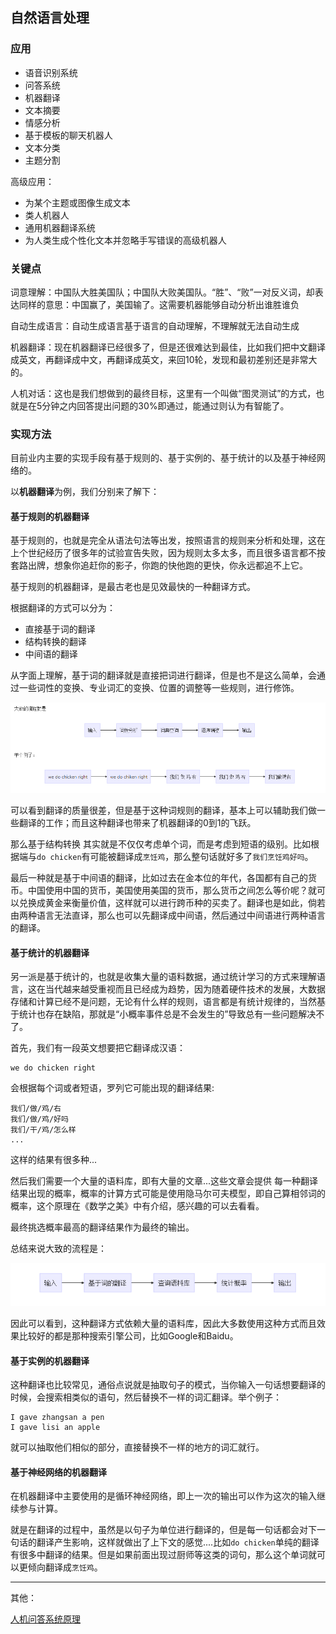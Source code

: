 ## 自然语言处理

### 应用

- 语音识别系统
- 问答系统
- 机器翻译
- 文本摘要
- 情感分析
- 基于模板的聊天机器人
- 文本分类
- 主题分割

高级应用：

- 为某个主题或图像生成文本
- 类人机器人
- 通用机器翻译系统
- 为人类生成个性化文本并忽略手写错误的高级机器人

### 关键点

词意理解：中国队大胜美国队；中国队大败美国队。“胜”、“败”一对反义词，却表达同样的意思：中国赢了，美国输了。这需要机器能够自动分析出谁胜谁负

自动生成语言：自动生成语言基于语言的自动理解，不理解就无法自动生成

机器翻译：现在机器翻译已经很多了，但是还很难达到最佳，比如我们把中文翻译成英文，再翻译成中文，再翻译成英文，来回10轮，发现和最初差别还是非常大的。

人机对话：这也是我们想做到的最终目标，这里有一个叫做“图灵测试”的方式，也就是在5分钟之内回答提出问题的30%即通过，能通过则认为有智能了。

### 实现方法

目前业内主要的实现手段有基于规则的、基于实例的、基于统计的以及基于神经网络的。

以**机器翻译**为例，我们分别来了解下：

#### 基于规则的机器翻译

基于规则的，也就是完全从语法句法等出发，按照语言的规则来分析和处理，这在上个世纪经历了很多年的试验宣告失败，因为规则太多太多，而且很多语言都不按套路出牌，想象你追赶你的影子，你跑的快他跑的更快，你永远都追不上它。

基于规则的机器翻译，是最古老也是见效最快的一种翻译方式。

根据翻译的方式可以分为：

- 直接基于词的翻译
- 结构转换的翻译
- 中间语的翻译

从字面上理解，基于词的翻译就是直接把词进行翻译，但是也不是这么简单，会通过一些词性的变换、专业词汇的变换、位置的调整等一些规则，进行修饰。

![img](../images/1.png)

可以看到翻译的质量很差，但是基于这种词规则的翻译，基本上可以辅助我们做一些翻译的工作；而且这种翻译也带来了机器翻译的0到1的飞跃。

那么基于结构转换 其实就是不仅仅考虑单个词，而是考虑到短语的级别。比如根据端与`do chicken`有可能被翻译成`烹饪鸡`，那么整句话就好多了`我们烹饪鸡好吗`。

最后一种就是基于中间语的翻译，比如过去在金本位的年代，各国都有自己的货币。中国使用中国的货币，美国使用美国的货币，那么货币之间怎么等价呢？就可以兑换成黄金来衡量价值，这样就可以进行跨币种的买卖了。翻译也是如此，倘若由两种语言无法直译，那么也可以先翻译成中间语，然后通过中间语进行两种语言的翻译。

#### 基于统计的机器翻译

另一派是基于统计的，也就是收集大量的语料数据，通过统计学习的方式来理解语言，这在当代越来越受重视而且已经成为趋势，因为随着硬件技术的发展，大数据存储和计算已经不是问题，无论有什么样的规则，语言都是有统计规律的，当然基于统计也存在缺陷，那就是“小概率事件总是不会发生的”导致总有一些问题解决不了。

首先，我们有一段英文想要把它翻译成汉语：

```
we do chicken right
```

会根据每个词或者短语，罗列它可能出现的翻译结果:

```
我们/做/鸡/右
我们/做/鸡/好吗
我们/干/鸡/怎么样
...
```

这样的结果有很多种...

然后我们需要一个大量的语料库，即有大量的文章...这些文章会提供 每一种翻译结果出现的概率，概率的计算方式可能是使用隐马尔可夫模型，即自己算相邻词的概率，这个原理在《数学之美》中有介绍，感兴趣的可以去看看。

最终挑选概率最高的翻译结果作为最终的输出。

总结来说大致的流程是：

![img](../images/2.png)

因此可以看到，这种翻译方式依赖大量的语料库，因此大多数使用这种方式而且效果比较好的都是那种搜索引擎公司，比如Google和Baidu。

#### 基于实例的机器翻译

这种翻译也比较常见，通俗点说就是抽取句子的模式，当你输入一句话想要翻译的时候，会搜索相类似的语句，然后替换不一样的词汇翻译。举个例子：

```
I gave zhangsan a pen
I gave lisi an apple
```

就可以抽取他们相似的部分，直接替换不一样的地方的词汇就行。

#### 基于神经网络的机器翻译

在机器翻译中主要使用的是循环神经网络，即上一次的输出可以作为这次的输入继续参与计算。

就是在翻译的过程中，虽然是以句子为单位进行翻译的，但是每一句话都会对下一句话的翻译产生影响，这样就做出了上下文的感觉....比如`do chicken`单纯的翻译有很多中翻译的结果。但是如果前面出现过厨师等这类的词句，那么这个单词就可以更倾向翻译成`烹饪鸡`。



------

其他：

[人机问答系统原理](<https://blog.csdn.net/ch1209498273/article/details/78484921>)

